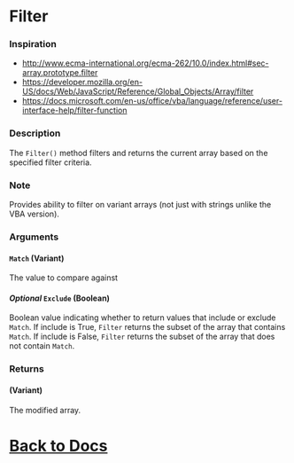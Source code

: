 
# Filter
### Inspiration
* http://www.ecma-international.org/ecma-262/10.0/index.html#sec-array.prototype.filter
* https://developer.mozilla.org/en-US/docs/Web/JavaScript/Reference/Global_Objects/Array/filter
* https://docs.microsoft.com/en-us/office/vba/language/reference/user-interface-help/filter-function

### Description
The `Filter()` method filters and returns the current array based on the specified filter criteria. 

### Note
Provides ability to filter on variant arrays (not just with strings unlike the VBA version).

### Arguments
#### `Match` (Variant)
The value to compare against
#### *Optional* `Exclude` (Boolean)
Boolean value indicating whether to return values that include or exclude `Match`. If include is True, `Filter` returns the subset of the array that contains `Match`. If include is False, `Filter` returns the subset of the array that does not contain `Match`.
### Returns
#### (Variant)
The modified array.

# [Back to Docs](https://senipah.github.io/VBA-DynamicArray/)